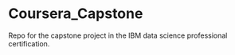 # Coursera_Capstone
Repo for the capstone project in the IBM data science professional certification.
